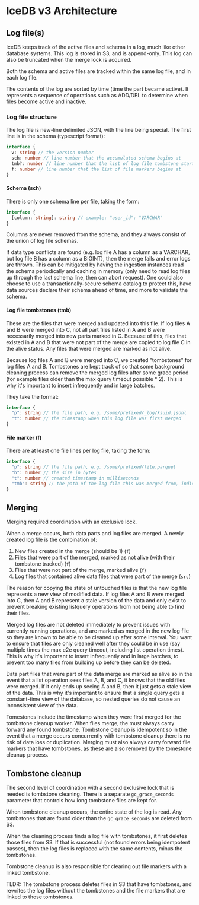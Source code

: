 # IceDB v3 Architecture

## Log file(s)

IceDB keeps track of the active files and schema in a log, much like other database systems. This log is stored in S3, and is append-only. This log can also be truncated when the merge lock is acquired.

Both the schema and active files are tracked within the same log file, and in each log file.

The contents of the log are sorted by time (time the part became active). It represents a sequence of operations such as ADD/DEL to determine when files become active and inactive.

### Log file structure

The log file is new-line delimited JSON, with the line being special. The first line is in the schema (typescript format):

```ts
interface {
  v: string // the version number
  sch: number // line number that the accumulated schema begins at
  tmb?: number // line number that the list of log file tombstone start at
  f: number // line number that the list of file markers begins at
}
```

#### Schema (sch)

There is only one schema line per file, taking the form:

```ts
interface {
  [column: string]: string // example: "user_id": "VARCHAR"
}
```

Columns are never removed from the schema, and they always consist of the union of log file schemas.

If data type conflicts are found (e.g. log file A has a column as a VARCHAR, but log file B has a column as a BIGINT), then the merge fails and error logs are thrown. This can be mitigated by having the ingestion instances read the schema periodically and caching in memory (only need to read log files up through the last schema line, then can abort request). One could also choose to use a transactionally-secure schema catalog to protect this, have data sources declare their schema ahead of time, and more to validate the schema.

#### Log file tombstones (tmb)

These are the files that were merged and updated into this file. If log files A and B were merged into C, not all part files listed in A and B were necessarily merged into new parts marked in C. Because of this, files that existed in A and B that were not part of the merge are copied to log file C in the alive status. Any files that were merged are marked as not alive.

Because log files A and B were merged into C, we created "tombstones" for log files A and B. Tombstones are kept track of so that some background cleaning process can remove the merged log files after some grace period (for example files older than the max query timeout possible * 2). This is why it's important to insert infrequently and in large batches.

They take the format:

```ts
interface {
  "p": string // the file path, e.g. /some/prefixed/_log/ksuid.jsonl
  "t": number // the timestamp when this log file was first merged
}
```

#### File marker (f)

There are at least one file lines per log file, taking the form:

```ts
interface {
  "p": string // the file path, e.g. /some/prefixed/file.parquet
  "b": number // the size in bytes
  "t": number // created timestamp in milliseconds
  "tmb": string // the path of the log file this was merged from, indicating that this file is not alive. When tombstone cleanup deletes this log file, it will also delete this file marker
}
```

## Merging

Merging required coordination with an exclusive lock.

When a merge occurs, both data parts and log files are merged. A newly created log file is the combination of:

1. New files created in the merge (should be 1) (`f`)
2. Files that were part of the merged, marked as not alive (with their tombstone tracked) (`f`)
3. Files that were not part of the merge, marked alive (`f`)
4. Log files that contained alive data files that were part of the merge (`src`)

The reason for copying the state of untouched files is that the new log file represents a new view of modified data. If log files A and B were merged into C, then A and B represent a stale version of the data and only exist to prevent breaking existing listquery operations from not being able to find their files.

Merged log files are not deleted immediately to prevent issues with currently running operations, and are marked as merged in the new log file so they are known to be able to be cleaned up after some interval. You want to ensure that files are only cleaned well after they could be in use (say multiple times the max e2e query timeout, including list operation times). This is why it's important to insert infrequently and in large batches, to prevent too many files from building up before they can be deleted.

Data part files that were part of the data merge are marked as alive so in the event that a list operation sees files A, B, and C, it knows that the old files were merged. If it only ends up seeing A and B, then it just gets a stale view of the data. This is why it's important to ensure that a single query gets a constant-time view of the database, so nested queries do not cause an inconsistent view of the data.

Tomestones include the timestamp when they were first merged for the tombstone cleanup worker. When files merge, the must always carry forward any found tombstone. Tombstone cleanup is idempotent so in the event that a merge occurs concurrently with tombstone cleanup there is no risk of data loss or duplication. Merging must also always carry forward file markers that have tombstones, as these are also removed by the tomestone cleanup process.

## Tombstone cleanup

The second level of coordination with a second exclusive lock that is needed is tombstone cleaning. There is a separate `gc_grace_seconds` parameter that controls how long tombstone files are kept for.

When tombstone cleanup occurs, the entire state of the log is read. Any tombstones that are found older than the `gc_grace_seconds` are deleted from S3.

When the cleaning process finds a log file with tombstones, it first deletes those files from S3. If that is successful (not found errors being idempotent passes), then the log files is replaced with the same contents, minus the tombstones.

Tombstone cleanup is also responsible for clearing out file markers with a linked tombstone.

TLDR: The tombstone process deletes files in S3 that have tombstones, and rewrites the log files without the tombstones and the file markers that are linked to those tombstones.
